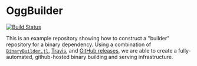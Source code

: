 # OggBuilder

[![Build Status](https://travis-ci.org/staticfloat/OggBuilder.svg?branch=master)](https://travis-ci.org/staticfloat/OggBuilder)

This is an example repository showing how to construct a "builder" repository for a binary dependency.  Using a combination of [`BinaryBuilder.jl`](https://github.com/staticfloat/BinaryBuilder.jl), [Travis](https://travis-ci.org), and [GitHub releases](https://docs.travis-ci.com/user/deployment/releases/), we are able to create a fully-automated, github-hosted binary building and serving infrastructure.
